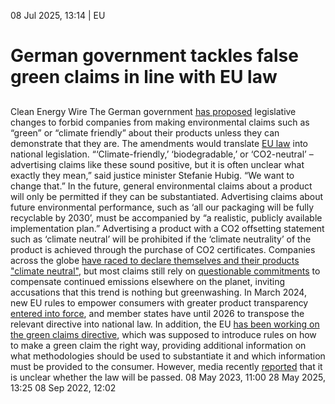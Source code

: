 08 Jul 2025, 13:14
| 
EU
# German government tackles false green claims in line with EU law
## 
Clean Energy Wire
The German government [has proposed](https://www.bmjv.de/SharedDocs/Pressemitteilungen/DE/2025/0707_UWG.html) legislative changes to forbid companies from making environmental claims such as “green” or “climate friendly” about their products unless they can demonstrate that they are. The amendments would translate [EU law](https://energy.ec.europa.eu/news/new-eu-rules-empower-consumers-green-transition-enter-force-2024-03-27_en) into national legislation.
“‘Climate-friendly,’ ‘biodegradable,’ or ‘CO2-neutral’ – advertising claims like these sound positive, but it is often unclear what exactly they mean,” said justice minister Stefanie Hubig. “We want to change that.”
In the future, general environmental claims about a product will only be permitted if they can be substantiated. Advertising claims about future environmental performance, such as ‘all our packaging will be fully recyclable by 2030’, must be accompanied by “a realistic, publicly available implementation plan.” Advertising a product with a CO2 offsetting statement such as ‘climate neutral’ will be prohibited if the ‘climate neutrality’ of the product is achieved through the purchase of CO2 certificates.
Companies across the globe [have raced to declare themselves and their products "climate neutral"](https://www.cleanenergywire.org/dossiers/clew-focus-climate-neutral-products-and-companies-greenwashing-or-sign-hope), but most claims still rely on [questionable commitments](https://www.cleanenergywire.org/news/germany-suspects-serious-environmental-crime-chinese-co2-reduction-projects-env-minister) to compensate continued emissions elsewhere on the planet, inviting accusations that this trend is nothing but greenwashing.
In March 2024, new EU rules to empower consumers with greater product transparency [entered into force](https://energy.ec.europa.eu/news/new-eu-rules-empower-consumers-green-transition-enter-force-2024-03-27_en), and member states have until 2026 to transpose the relevant directive into national law. In addition, the EU [has been working on the green claims directive](https://www.cleanenergywire.org/factsheets/qa-how-eu-aims-reign-false-green-claims-products), which was supposed to introduce rules on how to make a green claim the right way, providing additional information on what methodologies should be used to substantiate it and which information must be provided to the consumer. However, media recently [reported](https://www.politico.eu/article/von-der-leyen-greenwashing-deforestation/) that it is unclear whether the law will be passed.
08 May 2023, 11:00
28 May 2025, 13:25
08 Sep 2022, 12:02